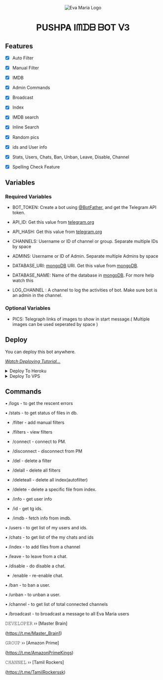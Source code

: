 <p align="center">

  <img src="assets/logo.jpg" alt="Eva Maria Logo">

</p>

<h1 align="center">

  <b>PUSHPA  Iᗰᗪᗷ ᗷOT ᐯ3</b>

</h1>

## Features

- [x] Auto Filter

- [x] Manual Filter

- [x] IMDB

- [x] Admin Commands

- [x] Broadcast

- [x] Index

- [x] IMDB search

- [x] Inline Search

- [x] Random pics

- [x] ids and User info 

- [x] Stats, Users, Chats, Ban, Unban, Leave, Disable, Channel

- [x] Spelling Check Feature

## Variables

### Required Variables

* BOT_TOKEN: Create a bot using [@BotFather](https://telegram.dog/BotFather), and get the Telegram API token.

* API_ID: Get this value from [telegram.org](https://my.telegram.org/apps)

* API_HASH: Get this value from [telegram.org](https://my.telegram.org/apps)

* CHANNELS: Username or ID of channel or group. Separate multiple IDs by space

* ADMINS: Username or ID of Admin. Separate multiple Admins by space

* DATABASE_URI: [mongoDB](https://www.mongodb.com) URI. Get this value from [mongoDB](https://www.mongodb.com).

* DATABASE_NAME: Name of the database in [mongoDB](https://www.mongodb.com). For more help watch this 

* LOG_CHANNEL : A channel to log the activities of bot. Make sure bot is an admin in the channel.

### Optional Variables

* PICS: Telegraph links of images to show in start message.( Multiple images can be used seperated by space )

## Deploy

You can deploy this bot anywhere.

<i>[Watch Deploying Tutorial...](https://youtu.be/1G1XwEOnxxo)</i>

<details><summary>Deploy To Heroku</summary>

<p>

<br>

<a href="https://heroku.com/deploy?template=https://github.com/JustinJaise/PUSHPA">

  <img src="https://www.herokucdn.com/deploy/button.svg" alt="Deploy">

</a>

</p>

</details>

<details><summary>Deploy To VPS</summary>

<p>

<pre>

git clone https://github.com/JustinJaise/PUSHPA

# Install Packages

pip3 install -r requirements.txt

Edit info.py with variables as given below then run bot

python3 bot.py

</pre>

</p>

</details>

## Commands

• /logs - to get the rescent errors

• /stats - to get status of files in db.

* /filter - add manual filters

* /filters - view filters

* /connect - connect to PM.

* /disconnect - disconnect from PM

* /del - delete a filter

* /delall - delete all filters

* /deleteall - delete all index(autofilter)

* /delete - delete a specific file from index.

* /info - get user info

* /id - get tg ids.

* /imdb - fetch info from imdb.

• /users - to get list of my users and ids.

• /chats - to get list of the my chats and ids 

• /index  - to add files from a channel

• /leave  - to leave from a chat.

• /disable  -  do disable a chat.

* /enable - re-enable chat.

• /ban  - to ban a user.

• /unban  - to unban a user.

• /channel - to get list of total connected channels

• /broadcast - to broadcast a message to all Eva Maria users

𝙳𝙴𝚅𝙴𝙻𝙾𝙿𝙴𝚁 ›› [Master Brain]

(https://t.me/Master_Brain1)                                                                                                                                        

𝙶𝚁𝙾𝚄𝙿 ›› [Amazon Prime]

(https://t.me/AmazonPrimeKings)                                             

𝙲𝙷𝙰𝙽𝙽𝙴𝙻 ›› [Tamil Rockers]

(https://t.me/TamilRockerssk)
